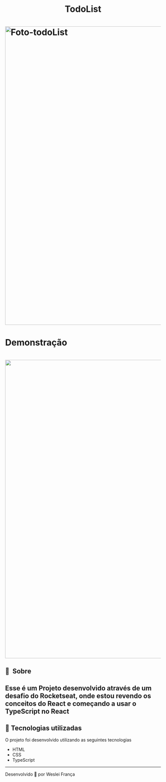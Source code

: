 

<h1 align="center"> TodoList </h1>

<h1>
    <img width="965px" src="#" alt="Foto-todoList">
</h1>

 # Demonstração
 
 <h1>
    <img width="965px" src="https://media.giphy.com/media/ERBuNCg6ahJzFznv1r/giphy.gif">
</h1>

## 🔖&nbsp; Sobre

Esse é um Projeto desenvolvido através de um desafio do Rocketseat, onde estou revendo os conceitos do React e começando a usar o TypeScript
no React
---

## 🚀 Tecnologias utilizadas

O projeto foi desenvolvido utilizando as seguintes tecnologias

- HTML
- CSS
- TypeScript 

---

Desenvolvido 💜 por Weslei França
